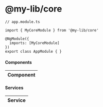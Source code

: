 # @my-lib/core

```TS
// app.module.ts

import { MyCoreModule } from '@my-lib/core'

@NgModule({
  imports: [MyCoreModule]
})
export class AppModule { }
```

#### Components

| Component                       |
| ------------------------------- |

#### Services

| Service                    |
| -------------------------- |
